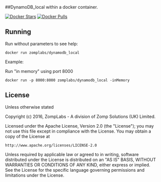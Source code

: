 ##DynamoDB_local within a docker container.

[![Docker Stars](https://img.shields.io/docker/stars/zomplabs/dynamodb_local.svg)](https://hub.docker.com/r/zomplabs/zomplabs/dynamodb_local)
[![Docker Pulls](https://img.shields.io/docker/pulls/zomplabs/dynamodb_local.svg)](https://hub.docker.com/r/zomplabs/dynamodb_local)

## Running
Run without parameters to see help:
```
docker run zomplabs/dynamodb_local
```

Example:

Run "in memory" using port 8000
```
docker run -p 8000:8000 zomplabs/dynamodb_local -inMemory
```

## License
Unless otherwise stated

Copyright (c) 2016, ZompLabs - A division of Zomp Solutions (UK) Limited.

Licensed under the Apache License, Version 2.0 (the "License");
you may not use this file except in compliance with the License.
You may obtain a copy of the License at

    http://www.apache.org/licenses/LICENSE-2.0

Unless required by applicable law or agreed to in writing, software
distributed under the License is distributed on an "AS IS" BASIS,
WITHOUT WARRANTIES OR CONDITIONS OF ANY KIND, either express or implied.
See the License for the specific language governing permissions and
limitations under the License.
